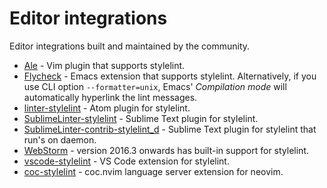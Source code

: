 # Editor integrations

Editor integrations built and maintained by the community.

- [Ale](https://github.com/dense-analysis/ale) - Vim plugin that supports stylelint.
- [Flycheck](https://github.com/flycheck/flycheck) - Emacs extension that supports stylelint. Alternatively, if you use CLI option `--formatter=unix`, Emacs' _Compilation mode_ will automatically hyperlink the lint messages.
- [linter-stylelint](https://github.com/AtomLinter/linter-stylelint) - Atom plugin for stylelint.
- [SublimeLinter-stylelint](https://github.com/SublimeLinter/SublimeLinter-stylelint) - Sublime Text plugin for stylelint.
- [SublimeLinter-contrib-stylelint_d](https://github.com/jo-sm/SublimeLinter-contrib-stylelint_d) - Sublime Text plugin for stylelint that run's on daemon.
- [WebStorm](https://blog.jetbrains.com/webstorm/2016/09/webstorm-2016-3-eap-163-4830-stylelint-usages-for-default-exports-and-more/) - version 2016.3 onwards has built-in support for stylelint.
- [vscode-stylelint](https://marketplace.visualstudio.com/items?itemName=stylelint.vscode-stylelint) - VS Code extension for stylelint.
- [coc-stylelint](https://github.com/neoclide/coc-stylelint) - coc.nvim language server extension for neovim.
